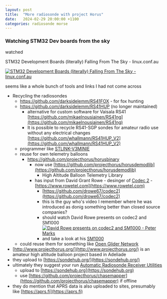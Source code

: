 ```yaml
---
layout: post
title:  "More radiosonde with project Horus"
date:   2024-02-29 20:00:00 +1100
categories: radiosonde morse
---
```


### Watching STM32 Dev boards from the sky

watched

STM32 Development Boards (literally) Falling From The Sky - linux.conf.au

[![
  STM32 Development Boards (literally) Falling From The Sky - linux.conf.au
](
  http://img.youtube.com/vi/YBy-bXEWZeM/0.jpg
)](https://youtu.be/YBy-bXEWZeM)

seems like a whole bunch of tools and links I had not come across

- Recycling the radiosondes
  - https://github.com/darksidelemm/RS41FOX - for fox hunting
  - https://github.com/darksidelemm/RS41HUP (no longer maintained)
    - alternative for custom software for Vaisala RS41
      [https://github.com/mikaelnousiainen/RS41ng](https://github.com/mikaelnousiainen/RS41ng)
    - It is possible to recycle RS41-SGP sondes for amateur radio use without
      any electrical changes
      [https://github.com/whallmann/RS41HUP_V2](https://github.com/whallmann/RS41HUP_V2)
  - programmer like [STLINK-V3MINIE](https://au.mouser.com/ProductDetail/STMicroelectronics/STLINK-V3MINIE?qs=MyNHzdoqoQKcLQe5Jawcgw%3D%3D)
  - reuse for own telemetry balloons
    - https://github.com/projecthorus/horusbinary
        - now use
          [https://github.com/projecthorus/horusdemodlib](https://github.com/projecthorus/horusdemodlib)
          - High Altitude Balloon Telemetry Library
        - has input from David Grant Rowe - desinger of [Codec
          2](https://en.wikipedia.org/wiki/Codec_2) -
          [https://www.rowetel.com](https://www.rowetel.com)
            - [https://github.com/drowe67/codec2](https://github.com/drowe67/codec2)
            - this is the guy who's video I remember where he was introduced as
              donig something better than closed source companies?
            - should watch David Rowe presents on codec2 and SM1000
              [![
                David Rowe presents on codec2 and SM1000 - Peter Marks
              ](
                http://img.youtube.com/vi/MxqdGL8QfIA/0.jpg
              )](https://youtu.be/MxqdGL8QfIA)
            - and take a look at his
              [SM1000](https://www.rowetel.com/wordpress/?page_id=3902)
  - could reuse them for something like [Open Glider
    Network](http://wiki.glidernet.org/)
- [http://www.projecthorus.org/](http://www.projecthorus.org/) is an amateur
  high altitude balloon project based in Adeliade
- they upload to [https://sondehub.org/](https://sondehub.org/)
- ultimately they suggest your run [Automatic Radiosonde Receiver
  Utilities](https://github.com/projecthorus/radiosonde_auto_rx)
  - upload to [https://sondehub.org](https://sondehub.org)
  - use
    [https://github.com/projecthorus/chasemapper](https://github.com/projecthorus/chasemapper)
    if offline
- they do mention that APRS data is also uploaded to sites, presumably like [https://aprs.fi](https://aprs.fi)
